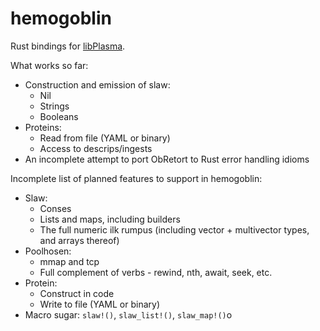 # hemogoblin

Rust bindings for [libPlasma](https://github.com/plasma-hamper/plasma).

What works so far:

- Construction and emission of slaw:
    - Nil
    - Strings
    - Booleans
- Proteins:
    - Read from file (YAML or binary)
    - Access to descrips/ingests
- An incomplete attempt to port ObRetort to Rust error handling idioms

Incomplete list of planned features to support in hemogoblin:
- Slaw:
    - Conses
    - Lists and maps, including builders
    - The full numeric ilk rumpus (including vector + multivector types, and arrays
      thereof)
- Poolhosen:
    - mmap and tcp
    - Full complement of verbs - rewind, nth, await, seek, etc.
- Protein:
    - Construct in code
    - Write to file (YAML or binary)
- Macro sugar: `slaw!()`, `slaw_list!()`, `slaw_map!()`o

